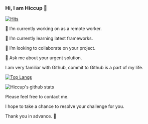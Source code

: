### Hi, I am Hiccup 👋

[![Hits](https://hits.seeyoufarm.com/api/count/incr/badge.svg?url=https%3A%2F%2Fgithub.com%2Fdevninja9%2Fhit-counter)](https://hits.seeyoufarm.com)


🔭 I’m currently working on as a remote worker.

🌱 I’m currently learning latest frameworks.

👯 I’m looking to collaborate on your project.

💬 Ask me about your urgent solution.

I am very familiar with Github, commit to Github is a part of my life. 

[![Top Langs](https://github-readme-stats.vercel.app/api/top-langs/?username=cothragon)](https://github.com/anuraghazra/github-readme-stats)

![Hiccup's github stats](https://github-readme-stats.vercel.app/api?username=cothragon&show_icons=true&theme=vue)


Please feel free to contact me.

I hope to take a chance to resolve your challenge for you.

Thank you in advance. 👋
